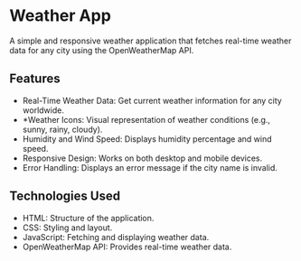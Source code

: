 # Weather App

A simple and responsive weather application that fetches real-time weather data for any city using the OpenWeatherMap API.


## Features

- Real-Time Weather Data: Get current weather information for any city worldwide.
- *Weather Icons: Visual representation of weather conditions (e.g., sunny, rainy, cloudy).
- Humidity and Wind Speed: Displays humidity percentage and wind speed.
- Responsive Design: Works on both desktop and mobile devices.
- Error Handling: Displays an error message if the city name is invalid.

## Technologies Used

- HTML: Structure of the application.
- CSS: Styling and layout.
- JavaScript: Fetching and displaying weather data.
- OpenWeatherMap API: Provides real-time weather data.
